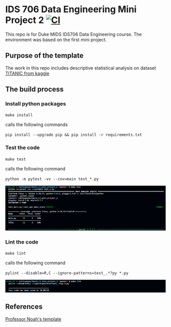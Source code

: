 # IDS 706 Data Engineering Mini Project 2 [![CI](https://github.com/nogibjj/Gavin_Li_mini_project_2/actions/workflows/ci.yml/badge.svg)](https://github.com/nogibjj/Gavin_Li_mini_project_2/actions/workflows/ci.yml)


This repo is for Duke MIDS IDS706 Data Engineering course. The environment was based on the first mini project. 

## Purpose of the template

The work in this repo includes descriptive statistical analysis on dataset [TITANIC from kaggle](https://www.kaggle.com/competitions/titanic/overview)

## The build process

### Install python packages

`make install`

calls the following commands

`pip install --upgrade pip && pip install -r requirements.txt`

### Test the code

`make test`

calls the following command

`python -m pytest -vv --cov=main test_*.py`

![TestResult](./resources/make_test.png)

### Lint the code

`make lint`

calls the following command

`pylint --disable=R,C --ignore-patterns=test_.*?py *.py`

![LintResult](./resources/make_lint.png)

## References

[Professor Noah's template](https://github.com/nogibjj/python-template)